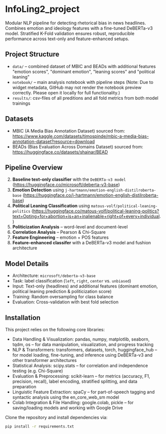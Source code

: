 # InfoLing2_project
Modular NLP pipeline for detecting rhetorical bias in news headlines. Combines emotion and ideology features with a fine-tuned DeBERTa-v3 model. Stratified K-Fold validation ensures robust, reproducible performance across text-only and feature-enhanced setups.

## Project Structure

- `data/` – combined dataset of MBIC and BEADs with additional features "emotion scores", "dominant emotion", "leaning scores" and "political leaning"
- `notebook/` – main analysis notebook with pipeline steps (Note: Due to widget metadata, GitHub may not render the notebook preview correctly. Please open it locally for full functionality.)
- `results/`: csv-files of all preditions and all fold metrics from both model trainings

## Datasets
- MBIC (A Media Bias Annotation Dataset) sourced from: https://www.kaggle.com/datasets/timospinde/mbic-a-media-bias-annotation-dataset?resource=download
- BEADs (Bias Evaluation Across Domains Dataset) sourced from: https://huggingface.co/datasets/shainar/BEAD

## Pipeline Overview

2. **Baseline text-only classifier** with the `DeBERTa-v3 model` (https://huggingface.co/microsoft/deberta-v3-base)
3. **Emotion Detection** using `j-hartmann/emotion-english-distilroberta-base` (https://huggingface.co/j-hartmann/emotion-english-distilroberta-base)
4. **Political Leaning Classification** using `matous-volf/political-leaning-politics` (https://huggingface.co/matous-volf/political-leaning-politics?text=Opting+for+abortion+is+an+inalienable+right+of+every+individual.) 
5. **Politicization Analysis** – word-level and document-level  
6. **Correlation Analysis** – Pearson & Chi-Square  
7. **Feature Engineering** – emotion + POS features  
8. **Feature-enhanced classifer** with a DeBERTa-v3 model and fushion architecture

## Model Details

- Architecture: `microsoft/deberta-v3-base`
- Task: label classification (`left`, `right`, `center` vs. `unbiased`)  
- Input: Text-only (headlines) and additional features (dominant emotion, political leaning prediction & politicization score)  
- Training: Random oversampling for class balance  
- Evaluation: Cross-validation with best fold selection

## Installation

This project relies on the following core libraries:
- Data Handling & Visualization: pandas, numpy, matplotlib, seaborn, tqdm, os – for data manipulation, visualization, and progress tracking
- NLP & Transformers: transformers, datasets, torch, huggingface_hub – for model loading, fine-tuning, and inference using DeBERTa-v3 and other transformer architectures
- Statistical Analysis: scipy.stats – for correlation and independence testing (e.g. Chi-Square)
- Evaluation & Preprocessing: scikit-learn – for metrics (accuracy, F1, precision, recall), label encoding, stratified splitting, and data preparation
- Linguistic Feature Extraction: spaCy – for part-of-speech tagging and syntactic analysis using the en_core_web_sm model
- Colab Integration & File Handling: google.colab, pickle – for saving/loading models and working with Google Drive


Clone the repository and install dependencies via:

```bash
pip install -r requirements.txt
